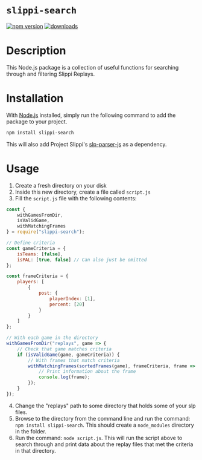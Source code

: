 # `slippi-search`

[![npm version](http://img.shields.io/npm/v/slippi-search.svg?style=flat)](https://npmjs.org/package/slippi-search "View this project on npm")
[![downloads](http://img.shields.io/npm/dt/slippi-search.svg?style=flat)](https://npmjs.org/package/slippi-search)

# Description

This Node.js package is a collection of useful functions for searching through and filtering Slippi Replays.

# Installation

With <a href="https://nodejs.org/en/download/">Node.js</a> installed, simply run the following command to add the package to your project.

```bash
npm install slippi-search
```

This will also add Project Slippi's <a href="https://github.com/project-slippi/slp-parser-js">slp-parser-js</a> as a dependency.

# Usage

1. Create a fresh directory on your disk
2. Inside this new directory, create a file called `script.js`
3. Fill the `script.js` file with the following contents:

```js
const {
    withGamesFromDir,
    isValidGame,
    withMatchingFrames
} = require("slippi-search");

// Define criteria
const gameCriteria = {
    isTeams: [false],
    isPAL: [true, false] // Can also just be omitted
};

const frameCriteria = {
    players: [
        {
            post: {
                playerIndex: [1],
                percent: [20]
            }
        }
    ]
};

// With each game in the directory
withGamesFromDir("replays", game => {
    // Check that game matches criteria
    if (isValidGame(game, gameCriteria)) {
        // With frames that match criteria
        withMatchingFrames(sortedFrames(game), frameCriteria, frame => {
            // Print information about the frame
            console.log(frame);
        });
    }
});
```

4. Change the "replays" path to some directory that holds some of your slp files.
5. Browse to the directory from the command line and run the command: `npm install slippi-search`. This should create a `node_modules` directory in the folder.
6. Run the command: `node script.js`. This will run the script above to search through and print data about the replay files that met the criteria in that directory.
